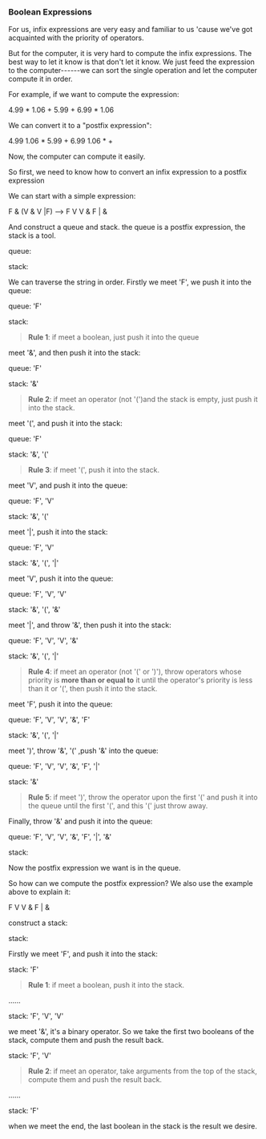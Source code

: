 ### Boolean Expressions

For us, infix expressions are very easy and familiar to us 'cause we've got acquainted with the priority of operators.

But for the computer, it is very hard to compute the infix expressions. The best way to let it know is that don't let it know. We just feed the expression to the computer------we can sort the single operation and let the computer compute it in order.

For example, if we want to compute the expression:

4.99 * 1.06 + 5.99 + 6.99 * 1.06

We can convert it to a "postfix expression":

4.99 1.06 * 5.99 + 6.99 1.06 * +

Now, the computer can compute it easily.

So first, we need to know how to convert an infix expression to a postfix expression

We can start with a simple expression:

F & (V & V |F)  --> F V V & F | &

And construct a queue and stack. the queue is a postfix expression, the stack is a tool.

queue:

stack: 



We can traverse the string in order. Firstly we meet 'F', we push it into the queue:

queue: 'F'

stack:

> **Rule 1**: if meet a boolean, just push it into the queue



meet '&', and then push it into the stack:

queue: 'F'

stack: '&'

> **Rule 2**: if meet an operator (not '(')and the stack is empty, just push it into the stack.



meet '(', and push it into the stack:

queue: 'F'

stack: '&', '('

> **Rule 3**: if meet '(', push it into the stack.



meet 'V', and push it into the queue:

queue: 'F', 'V'

stack: '&', '('



meet '|', push it into the stack:

queue: 'F', 'V'

stack: '&', '(', '|'



meet 'V', push it into the queue:

queue: 'F', 'V', 'V'

stack: '&', '(', '&'



meet '|',  and throw '&', then push it into the stack:

queue: 'F', 'V', 'V', '&'

stack: '&', '(', '|'

> **Rule 4**: if meet an operator (not '(' or ')'), throw operators whose priority is **more than or equal to** it until the operator's priority is less than it or '(', then push it into the stack.



meet 'F', push it into the queue:

queue: 'F', 'V', 'V', '&', 'F'

stack: '&', '(', '|'



meet ')', throw '&', '(' ,push '&' into the queue:

queue: 'F', 'V', 'V', '&', 'F', '|'

stack: '&'

> **Rule 5**: if meet ')', throw the operator upon the first '(' and push it into the queue until the first '(', and this '(' just throw away.



Finally, throw '&' and push it into the queue:

queue: 'F', 'V', 'V', '&', 'F', '|', '&'

stack:



Now the postfix expression we want is in the queue.

So how can we compute the postfix expression? We also use the example above to explain it:

F V V & F | &

construct a stack:

stack:



Firstly we meet 'F', and push it into the stack:

stack: 'F'

> **Rule 1**: if meet a boolean, push it into the stack.

......

stack: 'F', 'V', 'V'

we meet '&', it's a binary operator. So we take the first two booleans of the stack, compute them and push the result back.

stack: 'F', 'V'

> **Rule 2**: if meet an operator, take arguments from the top of the stack, compute them and push the result back.

......

stack: 'F'

when we meet the end, the last boolean in the stack is the result we desire.

